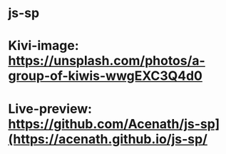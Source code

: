 # js-sp

# Kivi-image: https://unsplash.com/photos/a-group-of-kiwis-wwgEXC3Q4d0


# Live-preview: https://github.com/Acenath/js-sp](https://acenath.github.io/js-sp/

